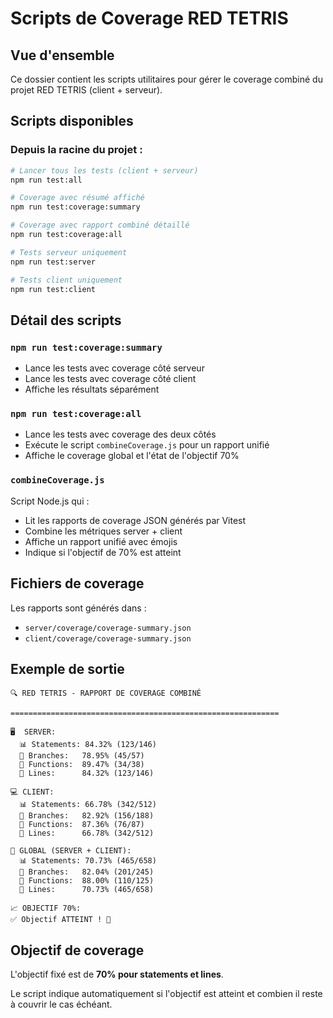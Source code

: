 # Scripts de Coverage RED TETRIS

## Vue d'ensemble

Ce dossier contient les scripts utilitaires pour gérer le coverage combiné du projet RED TETRIS (client + serveur).

## Scripts disponibles

### Depuis la racine du projet :

```bash
# Lancer tous les tests (client + serveur)
npm run test:all

# Coverage avec résumé affiché
npm run test:coverage:summary

# Coverage avec rapport combiné détaillé
npm run test:coverage:all

# Tests serveur uniquement
npm run test:server

# Tests client uniquement
npm run test:client
```

## Détail des scripts

### `npm run test:coverage:summary`
- Lance les tests avec coverage côté serveur
- Lance les tests avec coverage côté client
- Affiche les résultats séparément

### `npm run test:coverage:all`
- Lance les tests avec coverage des deux côtés
- Exécute le script `combineCoverage.js` pour un rapport unifié
- Affiche le coverage global et l'état de l'objectif 70%

### `combineCoverage.js`
Script Node.js qui :
- Lit les rapports de coverage JSON générés par Vitest
- Combine les métriques server + client
- Affiche un rapport unifié avec émojis
- Indique si l'objectif de 70% est atteint

## Fichiers de coverage

Les rapports sont générés dans :
- `server/coverage/coverage-summary.json`
- `client/coverage/coverage-summary.json`

## Exemple de sortie

```
🔍 RED TETRIS - RAPPORT DE COVERAGE COMBINÉ

============================================================

🖥️  SERVER:
  📊 Statements: 84.32% (123/146)
  🌿 Branches:   78.95% (45/57)
  🔧 Functions:  89.47% (34/38)
  📝 Lines:      84.32% (123/146)

💻 CLIENT:
  📊 Statements: 66.78% (342/512)
  🌿 Branches:   82.92% (156/188)
  🔧 Functions:  87.36% (76/87)
  📝 Lines:      66.78% (342/512)

🎯 GLOBAL (SERVER + CLIENT):
  📊 Statements: 70.73% (465/658)
  🌿 Branches:   82.04% (201/245)
  🔧 Functions:  88.00% (110/125)
  📝 Lines:      70.73% (465/658)

📈 OBJECTIF 70%:
✅ Objectif ATTEINT ! 🎉
```

## Objectif de coverage

L'objectif fixé est de **70% pour statements et lines**.

Le script indique automatiquement si l'objectif est atteint et combien il reste à couvrir le cas échéant.
